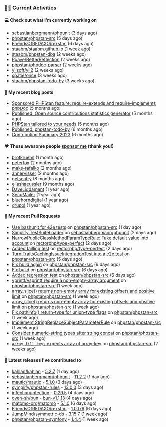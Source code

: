 ### 👨‍💻 Current Activities


#### 💻 Check out what I'm currently working on

- [sebastianbergmann/phpunit](https://github.com/sebastianbergmann/phpunit) (3 days ago)
- [phpstan/phpstan-src](https://github.com/phpstan/phpstan-src) (5 days ago)
- [FriendsOfREDAXO/rexstan](https://github.com/FriendsOfREDAXO/rexstan) (6 days ago)
- [staabm/staabm.github.io](https://github.com/staabm/staabm.github.io) (1 week ago)
- [staabm/phpstan-dba](https://github.com/staabm/phpstan-dba) (2 weeks ago)
- [Roave/BetterReflection](https://github.com/Roave/BetterReflection) (2 weeks ago)
- [phpstan/phpdoc-parser](https://github.com/phpstan/phpdoc-parser) (2 weeks ago)
- [yiisoft/yii2](https://github.com/yiisoft/yii2) (2 weeks ago)
- [spatie/once](https://github.com/spatie/once) (3 weeks ago)
- [staabm/phpstan-todo-by](https://github.com/staabm/phpstan-todo-by) (3 weeks ago)


#### 📜 My recent blog posts

- [Sponsored PHPStan feature: require-extends and require-implements phpDoc](https://staabm.github.io/2024/01/15/phpstan-require-extends-implements.html) (5 months ago)
- [Published: Open source contributions statistics generator](https://staabm.github.io/2024/01/10/oss-contribs-published.html) (5 months ago)
- [PHPStan tailored to your needs](https://staabm.github.io/2024/01/01/phpstan-customizing.html) (5 months ago)
- [Published: phpstan-todo-by](https://staabm.github.io/2023/12/17/phpstan-todo-by-published.html) (6 months ago)
- [Contribution Summary 2023](https://staabm.github.io/2023/12/07/contribution-summary-2023.html) (6 months ago)


#### ❤️ These awesome people [sponsor me](https://github.com/sponsors/staabm) (thank you!)

- [brotkrueml](https://github.com/brotkrueml) (1 month ago)
- [peterfox](https://github.com/peterfox) (2 months ago)
- [maks-rafalko](https://github.com/maks-rafalko) (2 months ago)
- [annervisser](https://github.com/annervisser) (2 months ago)
- [getsentry](https://github.com/getsentry) (8 months ago)
- [eliashaeussler](https://github.com/eliashaeussler) (9 months ago)
- [DaveLiddament](https://github.com/DaveLiddament) (1 year ago)
- [SecuMailer](https://github.com/SecuMailer) (1 year ago)
- [bluehorndigital](https://github.com/bluehorndigital) (1 year ago)
- [drupol](https://github.com/drupol) (1 year ago)


#### 🔨 My recent Pull Requests

- [Use bashunit for e2e tests](https://github.com/phpstan/phpstan-src/pull/3160) on [phpstan/phpstan-src](https://github.com/phpstan/phpstan-src) (1 day ago)
- [Simplify TestSuiteLoader](https://github.com/sebastianbergmann/phpunit/pull/5865) on [sebastianbergmann/phpunit](https://github.com/sebastianbergmann/phpunit) (2 days ago)
- [NarrowPublicClassMethodParamTypeRule: Take default value into account](https://github.com/rectorphp/type-perfect/pull/4) on [rectorphp/type-perfect](https://github.com/rectorphp/type-perfect) (2 days ago)
- [Added failling test](https://github.com/rectorphp/type-perfect/pull/3) on [rectorphp/type-perfect](https://github.com/rectorphp/type-perfect) (2 days ago)
- [Turn TraitsCachingIssueIntegrationTest into a e2e test](https://github.com/phpstan/phpstan-src/pull/3151) on [phpstan/phpstan-src](https://github.com/phpstan/phpstan-src) (5 days ago)
- [Fix build again](https://github.com/phpstan/phpstan-src/pull/3138) on [phpstan/phpstan-src](https://github.com/phpstan/phpstan-src) (6 days ago)
- [Fix build](https://github.com/phpstan/phpstan-src/pull/3137) on [phpstan/phpstan-src](https://github.com/phpstan/phpstan-src) (6 days ago)
- [Added regression test](https://github.com/phpstan/phpstan-src/pull/3136) on [phpstan/phpstan-src](https://github.com/phpstan/phpstan-src) (6 days ago)
- [vprintf/vsprintf require a non-empty-array argument](https://github.com/phpstan/phpstan-src/pull/3126) on [phpstan/phpstan-src](https://github.com/phpstan/phpstan-src) (1 week ago)
- [array_slice() returns non-empty array for existing offsets and positive limit](https://github.com/phpstan/phpstan-src/pull/3124) on [phpstan/phpstan-src](https://github.com/phpstan/phpstan-src) (1 week ago)
- [array_slice() returns non-empty array for existing offsets and positive limit](https://github.com/phpstan/phpstan-src/pull/3121) on [phpstan/phpstan-src](https://github.com/phpstan/phpstan-src) (1 week ago)
- [Fix pathinfo() return-type for union-type flags](https://github.com/phpstan/phpstan-src/pull/3120) on [phpstan/phpstan-src](https://github.com/phpstan/phpstan-src) (1 week ago)
- [Implement StringReplaceSubjectParameterRule](https://github.com/phpstan/phpstan-src/pull/3119) on [phpstan/phpstan-src](https://github.com/phpstan/phpstan-src) (1 week ago)
- [Consider numeric-string types after string concat](https://github.com/phpstan/phpstan-src/pull/3117) on [phpstan/phpstan-src](https://github.com/phpstan/phpstan-src) (1 week ago)
- [`array_fill_keys` expects array of array-key](https://github.com/phpstan/phpstan-src/pull/3110) on [phpstan/phpstan-src](https://github.com/phpstan/phpstan-src) (2 weeks ago)


#### 🔭 Latest releases I've contributed to

- [kahlan/kahlan](https://github.com/kahlan/kahlan) - [5.2.7](https://github.com/kahlan/kahlan/releases/tag/5.2.7) (1 day ago)
- [sebastianbergmann/phpunit](https://github.com/sebastianbergmann/phpunit) - [11.2.2](https://github.com/sebastianbergmann/phpunit/releases/tag/11.2.2) (1 day ago)
- [mautic/mautic](https://github.com/mautic/mautic) - [5.1.0](https://github.com/mautic/mautic/releases/tag/5.1.0) (3 days ago)
- [symplify/phpstan-rules](https://github.com/symplify/phpstan-rules) - [13.0.0](https://github.com/symplify/phpstan-rules/releases/tag/13.0.0) (3 days ago)
- [infection/infection](https://github.com/infection/infection) - [0.29.5](https://github.com/infection/infection/releases/tag/0.29.5) (4 days ago)
- [oven-sh/bun](https://github.com/oven-sh/bun) - [bun-v1.1.13](https://github.com/oven-sh/bun/releases/tag/bun-v1.1.13) (4 days ago)
- [matomo-org/matomo](https://github.com/matomo-org/matomo) - [5.1.0](https://github.com/matomo-org/matomo/releases/tag/5.1.0) (6 days ago)
- [FriendsOfREDAXO/rexstan](https://github.com/FriendsOfREDAXO/rexstan) - [1.0.176](https://github.com/FriendsOfREDAXO/rexstan/releases/tag/1.0.176) (6 days ago)
- [JumpMind/symmetric-ds](https://github.com/JumpMind/symmetric-ds) - [3.15.7](https://github.com/JumpMind/symmetric-ds/releases/tag/3.15.7) (1 week ago)
- [phpstan/phpstan-symfony](https://github.com/phpstan/phpstan-symfony) - [1.4.4](https://github.com/phpstan/phpstan-symfony/releases/tag/1.4.4) (1 week ago)
